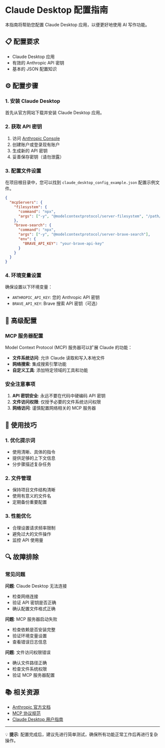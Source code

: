 # Claude Desktop 配置指南

本指南将帮助您配置 Claude Desktop 应用，以便更好地使用 AI 写作功能。

## 📋 配置要求

- Claude Desktop 应用
- 有效的 Anthropic API 密钥
- 基本的 JSON 配置知识

## ⚙️ 配置步骤

### 1. 安装 Claude Desktop

首先从官方网站下载并安装 Claude Desktop 应用。

### 2. 获取 API 密钥

1. 访问 [Anthropic Console](https://console.anthropic.com/)
2. 创建账户或登录现有账户
3. 生成新的 API 密钥
4. 妥善保存密钥（请勿泄露）

### 3. 配置文件设置

在项目根目录中，您可以找到 `claude_desktop_config_example.json` 配置示例文件。

```json
{
  "mcpServers": {
    "filesystem": {
      "command": "npx",
      "args": ["-y", "@modelcontextprotocol/server-filesystem", "/path/to/allowed/files"]
    },
    "brave-search": {
      "command": "npx",
      "args": ["-y", "@modelcontextprotocol/server-brave-search"],
      "env": {
        "BRAVE_API_KEY": "your-brave-api-key"
      }
    }
  }
}
```

### 4. 环境变量设置

确保设置以下环境变量：

- `ANTHROPIC_API_KEY`: 您的 Anthropic API 密钥
- `BRAVE_API_KEY`: Brave 搜索 API 密钥（可选）

## 🔧 高级配置

### MCP 服务器配置

Model Context Protocol (MCP) 服务器可以扩展 Claude 的功能：

- **文件系统访问**: 允许 Claude 读取和写入本地文件
- **网络搜索**: 集成搜索引擎功能
- **自定义工具**: 添加特定领域的工具和功能

### 安全注意事项

1. **API 密钥安全**: 永远不要在代码中硬编码 API 密钥
2. **文件访问权限**: 仅授予必要的文件系统访问权限
3. **网络访问**: 谨慎配置网络相关的 MCP 服务器

## 🚀 使用技巧

### 1. 优化提示词

- 使用清晰、具体的指令
- 提供足够的上下文信息
- 分步骤描述复杂任务

### 2. 文件管理

- 保持项目文件结构清晰
- 使用有意义的文件名
- 定期备份重要配置

### 3. 性能优化

- 合理设置请求频率限制
- 避免过大的文件操作
- 监控 API 使用量

## 🔍 故障排除

### 常见问题

**问题**: Claude Desktop 无法连接
- 检查网络连接
- 验证 API 密钥是否正确
- 确认配置文件格式正确

**问题**: MCP 服务器启动失败
- 检查依赖是否安装完整
- 验证环境变量设置
- 查看错误日志信息

**问题**: 文件访问权限错误
- 确认文件路径正确
- 检查文件系统权限
- 验证 MCP 服务器配置

## 📚 相关资源

- [Anthropic 官方文档](https://docs.anthropic.com/)
- [MCP 协议规范](https://modelcontextprotocol.io/)
- [Claude Desktop 用户指南](https://claude.ai/desktop)

---

💡 **提示**: 配置完成后，建议先进行简单测试，确保所有功能正常工作后再进行复杂操作。